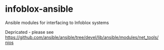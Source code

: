 # infoblox-ansible
Ansible modules for interfacing to Infoblox systems

Depricated - please see https://github.com/ansible/ansible/tree/devel/lib/ansible/modules/net_tools/nios
